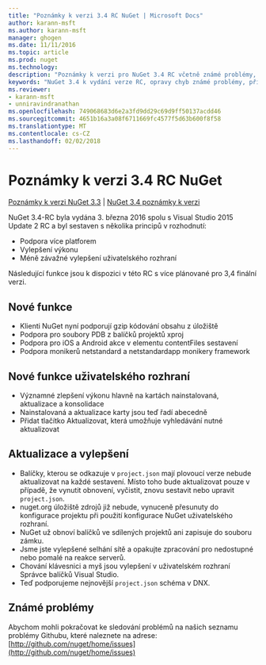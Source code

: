 ```yaml
---
title: "Poznámky k verzi 3.4 RC NuGet | Microsoft Docs"
author: karann-msft
ms.author: karann-msft
manager: ghogen
ms.date: 11/11/2016
ms.topic: article
ms.prod: nuget
ms.technology: 
description: "Poznámky k verzi pro NuGet 3.4 RC včetně známé problémy, opravy chyb, přidaných funkcí a chcete."
keywords: "NuGet 3.4 k vydání verze RC, opravy chyb známé problémy, přidat funkce, chcete"
ms.reviewer:
- karann-msft
- unniravindranathan
ms.openlocfilehash: 749068683d6e2a3fd9dd29c69d9ff50137acdd46
ms.sourcegitcommit: 4651b16a3a08f6711669fc4577f5d63b600f8f58
ms.translationtype: MT
ms.contentlocale: cs-CZ
ms.lasthandoff: 02/02/2018
---
```

# <a name="nuget-34-rc-release-notes"></a>Poznámky k verzi 3.4 RC NuGet

[Poznámky k verzi NuGet 3.3](../release-notes/nuget-3.3.md) | [NuGet 3.4 poznámky k verzi](../release-notes/nuget-3.4.md)

NuGet 3.4-RC byla vydána 3. března 2016 spolu s Visual Studio 2015 Update 2 RC a byl sestaven s několika principů v rozhodnutí:

* Podpora více platforem
* Vylepšení výkonu
* Méně závažné vylepšení uživatelského rozhraní

Následující funkce jsou k dispozici v této RC s více plánované pro 3,4 finální verzi.

## <a name="new-features"></a>Nové funkce

* Klienti NuGet nyní podporují gzip kódování obsahu z úložiště
* Podpora pro soubory PDB z balíčků projektů xproj
* Podpora pro iOS a Android akce v elementu contentFiles sestavení
* Podpora monikerů netstandard a netstandardapp monikery framework

## <a name="new-user-interface-features"></a>Nové funkce uživatelského rozhraní

* Významné zlepšení výkonu hlavně na kartách nainstalovaná, aktualizace a konsolidace
* Nainstalovaná a aktualizace karty jsou teď řadí abecedně
* Přidat tlačítko Aktualizovat, která umožňuje vyhledávání nutné aktualizovat

## <a name="updates-and-improvements"></a>Aktualizace a vylepšení

* Balíčky, kterou se odkazuje v `project.json` mají plovoucí verze nebude aktualizovat na každé sestavení. Místo toho bude aktualizovat pouze v případě, že vynutit obnovení, vyčistit, znovu sestavit nebo upravit `project.json`.
* nuget.org úložiště zdrojů již nebude, vynuceně přesunuty do konfigurace projektu při použití konfigurace NuGet uživatelského rozhraní.
* NuGet už obnoví balíčků ve sdílených projektů ani zapisuje do souboru zámku.
* Jsme jste vylepšené selhání sítě a opakujte zpracování pro nedostupné nebo pomalé na reakce serverů.
* Chování klávesnici a myš jsou vylepšení v uživatelském rozhraní Správce balíčků Visual Studio.
* Teď podporujeme nejnovější `project.json` schéma v DNX.

## <a name="known-issues"></a>Známé problémy

Abychom mohli pokračovat ke sledování problémů na našich seznamu problémy Githubu, které naleznete na adrese: [http://github.com/nuget/home/issues](http://github.com/nuget/home/issues)